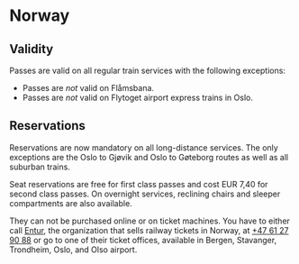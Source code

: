 # Norway

## Validity

Passes are valid on all regular train services with the following
exceptions:

* Passes are _not_ valid on Flåmsbana.
* Passes are _not_ valid on Flytoget airport express trains in Oslo.


## Reservations

Reservations are now mandatory on all long-distance services. The
only exceptions are the Oslo to Gjøvik and Oslo to Gøteborg routes as well
as all suburban trains.

Seat reservations are free for first class passes and cost EUR 7,40 for
second class passes. On overnight services, reclining chairs and sleeper
compartments are also available.

They can not be purchased online or on ticket machines. You have
to either call [Entur](https://entur.no), the organization that sells
railway tickets in Norway, at [+47 61 27 90 88](tel:+4761279088) or go to
one of their ticket offices, available in Bergen, Stavanger, Trondheim,
Oslo, and Olso airport.


